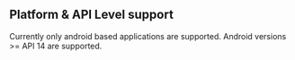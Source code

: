 ## Platform & API Level support

Currently only android based applications are supported. Android versions >= API 14 are supported.
